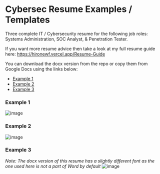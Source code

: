 # Cybersec Resume Examples / Templates
Three complete IT / Cybersecurity resume for the following job roles: Systems Administration, SOC Analyst, &amp; Penetration Tester.

If you want more resume advice then take a look at my full resume guide here: https://hironewf.vercel.app/Resume-Guide

You can download the docx version from the repo or copy them from Google Docs using the links below:
* [Example 1](https://docs.google.com/document/d/13qCetlrMUYGsPrODYLtEATtjfH37H4yN_LM6l1GbeYo/edit?usp=sharing)
* [Example 2](https://docs.google.com/document/d/14eXB690y8zw6QD_RXbkeXuNjS1IhwcqkCyY0bH1MWHs/edit?usp=sharing)
* [Example 3](https://docs.google.com/document/d/1sBM2sgOM4ZHq5hI5jiFRUbW3zQQDPgzSzT3ICS9NOHI/edit?usp=sharing)
### Example 1
![image](https://github.com/HiroNewf/Cybersec_resume_examples/assets/64501695/f80263bc-016d-4717-9ea4-c6c612287cde)
### Example 2
![image](https://github.com/HiroNewf/Cybersec_resume_examples/assets/64501695/922524ff-00c3-4af8-8102-96c855f68bc0)
### Example 3
*Note: The docx version of this resume has a slightly different font as the one used here is not a part of Word by default*
![image](https://github.com/HiroNewf/Cybersec_resume_examples/assets/64501695/8f6be9fd-ef68-4b75-b645-e41004ee80d3)




